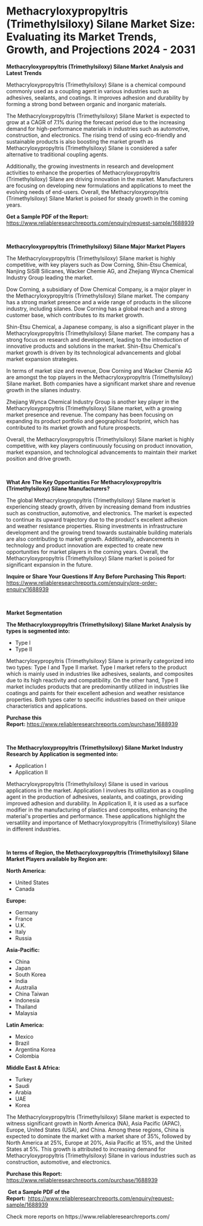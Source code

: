 <p><h1>Methacryloxypropyltris (Trimethylsiloxy) Silane Market Size: Evaluating its Market Trends, Growth, and Projections 2024 - 2031</h1></p><p><strong>Methacryloxypropyltris (Trimethylsiloxy) Silane Market Analysis and Latest Trends</strong></p>
<p><p>Methacryloxypropyltris (Trimethylsiloxy) Silane is a chemical compound commonly used as a coupling agent in various industries such as adhesives, sealants, and coatings. It improves adhesion and durability by forming a strong bond between organic and inorganic materials.</p><p>The Methacryloxypropyltris (Trimethylsiloxy) Silane Market is expected to grow at a CAGR of 7.1% during the forecast period due to the increasing demand for high-performance materials in industries such as automotive, construction, and electronics. The rising trend of using eco-friendly and sustainable products is also boosting the market growth as Methacryloxypropyltris (Trimethylsiloxy) Silane is considered a safer alternative to traditional coupling agents.</p><p>Additionally, the growing investments in research and development activities to enhance the properties of Methacryloxypropyltris (Trimethylsiloxy) Silane are driving innovation in the market. Manufacturers are focusing on developing new formulations and applications to meet the evolving needs of end-users. Overall, the Methacryloxypropyltris (Trimethylsiloxy) Silane Market is poised for steady growth in the coming years.</p></p>
<p><strong>Get a Sample PDF of the Report:&nbsp;</strong> <a href="https://www.reliableresearchreports.com/enquiry/request-sample/1688939">https://www.reliableresearchreports.com/enquiry/request-sample/1688939</a></p>
<p>&nbsp;</p>
<p><strong>Methacryloxypropyltris (Trimethylsiloxy) Silane Major Market Players</strong></p>
<p><p>The Methacryloxypropyltris (Trimethylsiloxy) Silane market is highly competitive, with key players such as Dow Corning, Shin-Etsu Chemical, Nanjing SiSiB Silicanes, Wacker Chemie AG, and Zhejiang Wynca Chemical Industry Group leading the market.</p><p>Dow Corning, a subsidiary of Dow Chemical Company, is a major player in the Methacryloxypropyltris (Trimethylsiloxy) Silane market. The company has a strong market presence and a wide range of products in the silicone industry, including silanes. Dow Corning has a global reach and a strong customer base, which contributes to its market growth.</p><p>Shin-Etsu Chemical, a Japanese company, is also a significant player in the Methacryloxypropyltris (Trimethylsiloxy) Silane market. The company has a strong focus on research and development, leading to the introduction of innovative products and solutions in the market. Shin-Etsu Chemical's market growth is driven by its technological advancements and global market expansion strategies.</p><p>In terms of market size and revenue, Dow Corning and Wacker Chemie AG are amongst the top players in the Methacryloxypropyltris (Trimethylsiloxy) Silane market. Both companies have a significant market share and revenue growth in the silanes industry.</p><p>Zhejiang Wynca Chemical Industry Group is another key player in the Methacryloxypropyltris (Trimethylsiloxy) Silane market, with a growing market presence and revenue. The company has been focusing on expanding its product portfolio and geographical footprint, which has contributed to its market growth and future prospects.</p><p>Overall, the Methacryloxypropyltris (Trimethylsiloxy) Silane market is highly competitive, with key players continuously focusing on product innovation, market expansion, and technological advancements to maintain their market position and drive growth.</p></p>
<p>&nbsp;</p>
<p><strong>What Are The Key Opportunities For Methacryloxypropyltris (Trimethylsiloxy) Silane Manufacturers?</strong></p>
<p><p>The global Methacryloxypropyltris (Trimethylsiloxy) Silane market is experiencing steady growth, driven by increasing demand from industries such as construction, automotive, and electronics. The market is expected to continue its upward trajectory due to the product's excellent adhesion and weather resistance properties. Rising investments in infrastructure development and the growing trend towards sustainable building materials are also contributing to market growth. Additionally, advancements in technology and product innovation are expected to create new opportunities for market players in the coming years. Overall, the Methacryloxypropyltris (Trimethylsiloxy) Silane market is poised for significant expansion in the future.</p></p>
<p><strong>Inquire or Share Your Questions If Any Before Purchasing This Report:</strong> <a href="https://www.reliableresearchreports.com/enquiry/pre-order-enquiry/1688939">https://www.reliableresearchreports.com/enquiry/pre-order-enquiry/1688939</a></p>
<p>&nbsp;</p>
<p><strong>Market Segmentation</strong></p>
<p><strong>The Methacryloxypropyltris (Trimethylsiloxy) Silane Market Analysis by types is segmented into:</strong></p>
<p><ul><li>Type I</li><li>Type II</li></ul></p>
<p><p>Methacryloxypropyltris (Trimethylsiloxy) Silane is primarily categorized into two types: Type I and Type II market. Type I market refers to the product which is mainly used in industries like adhesives, sealants, and composites due to its high reactivity and compatibility. On the other hand, Type II market includes products that are predominantly utilized in industries like coatings and paints for their excellent adhesion and weather resistance properties. Both types cater to specific industries based on their unique characteristics and applications.</p></p>
<p><strong>Purchase this Report:&nbsp;</strong><a href="https://www.reliableresearchreports.com/purchase/1688939">https://www.reliableresearchreports.com/purchase/1688939</a></p>
<p>&nbsp;</p>
<p><strong>The Methacryloxypropyltris (Trimethylsiloxy) Silane Market Industry Research by Application is segmented into:</strong></p>
<p><ul><li>Application I</li><li>Application II</li></ul></p>
<p><p>Methacryloxypropyltris (Trimethylsiloxy) Silane is used in various applications in the market. Application I involves its utilization as a coupling agent in the production of adhesives, sealants, and coatings, providing improved adhesion and durability. In Application II, it is used as a surface modifier in the manufacturing of plastics and composites, enhancing the material's properties and performance. These applications highlight the versatility and importance of Methacryloxypropyltris (Trimethylsiloxy) Silane in different industries.</p></p>
<p>&nbsp;</p>
<p><strong>In terms of Region, the Methacryloxypropyltris (Trimethylsiloxy) Silane Market Players available by Region are:</strong></p>
<p>
    <p> <strong> North America: </strong>
        <ul>
            <li>United States</li>
            <li>Canada</li>
        </ul>
        </p> 
    <p> <strong> Europe: </strong>
        <ul>
            <li>Germany</li>
            <li>France</li>
            <li>U.K.</li>
            <li>Italy</li>
            <li>Russia</li>
        </ul>
        </p> 
    <p> <strong> Asia-Pacific: </strong>
        <ul>
            <li>China</li>
            <li>Japan</li>
            <li>South Korea</li>
            <li>India</li>
            <li>Australia</li>
            <li>China Taiwan</li>
            <li>Indonesia</li>
            <li>Thailand</li>
            <li>Malaysia</li>
        </ul>
        </p> 
    <p> <strong> Latin America: </strong>
        <ul>
            <li>Mexico</li>
            <li>Brazil</li>
            <li>Argentina Korea</li>
            <li>Colombia</li>
        </ul>
        </p> 
    <p> <strong> Middle East & Africa: </strong>
        <ul>
            <li>Turkey</li>
            <li>Saudi</li>
            <li>Arabia</li>
            <li>UAE</li>
            <li>Korea</li>
        </ul>
    </p>
    </p>
<p><p>The Methacryloxypropyltris (Trimethylsiloxy) Silane market is expected to witness significant growth in North America (NA), Asia Pacific (APAC), Europe, United States (USA), and China. Among these regions, China is expected to dominate the market with a market share of 35%, followed by North America at 25%, Europe at 20%, Asia Pacific at 15%, and the United States at 5%. This growth is attributed to increasing demand for Methacryloxypropyltris (Trimethylsiloxy) Silane in various industries such as construction, automotive, and electronics.</p></p>
<p><strong>Purchase this Report: </strong><a href="https://www.reliableresearchreports.com/purchase/1688939">https://www.reliableresearchreports.com/purchase/1688939</a></p>
<p>&nbsp;<strong>Get a Sample PDF of the Report:&nbsp;&nbsp;</strong><a href="https://www.reliableresearchreports.com/enquiry/request-sample/1688939">https://www.reliableresearchreports.com/enquiry/request-sample/1688939</a></p>
<p><strong></strong></p>
<p>Check more reports on https://www.reliableresearchreports.com/</p>